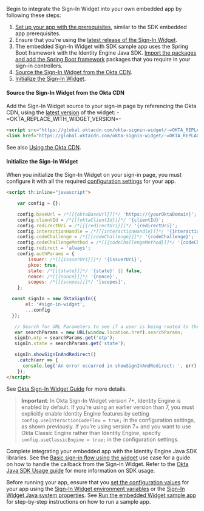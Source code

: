 Begin to integrate the Sign-In Widget into your own embedded app by following these steps:

1. [Set up your app with the prerequisites](#set-up-your-app-with-the-prerequisites), similar to the SDK embedded app prerequisites.
1. Ensure that you're using the [latest release of the Sign-In Widget](https://github.com/okta/okta-signin-widget/releases/).
1. The embedded Sign-In Widget with SDK sample app uses the Spring Boot framework with the Identity Engine Java SDK. [Import the packages and add the Spring Boot framework](#import-the-packages-and-add-the-spring-boot-framework) packages that you require in your sign-in controllers.
1. [Source the Sign-In Widget from the Okta CDN](#source-the-sign-in-widget-from-the-okta-cdn).
1. [Initialize the Sign-In Widget](#initialize-the-sign-in-widget).

#### Source the Sign-In Widget from the Okta CDN

Add the Sign-In Widget source to your sign-in page by referencing the Okta CDN, using the [latest version](https://github.com/okta/okta-signin-widget/releases/) of the widget: -=OKTA_REPLACE_WITH_WIDGET_VERSION=-

```html
<script src="https://global.oktacdn.com/okta-signin-widget/-=OKTA_REPLACE_WITH_WIDGET_VERSION=-/js/okta-sign-in.min.js" type="text/javascript"></script>
<link href="https://global.oktacdn.com/okta-signin-widget/-=OKTA_REPLACE_WITH_WIDGET_VERSION=-/css/okta-sign-in.min.css" type="text/css" rel="stylesheet"/>
```

See also [Using the Okta CDN](https://github.com/okta/okta-signin-widget#using-the-okta-cdn).

#### Initialize the Sign-In Widget

When you initialize the Sign-In Widget on your sign-in page, you must configure it with all the required [configuration settings](#configuration-settings) for your app.

```html
<script th:inline="javascript">

    var config = {};

    config.baseUrl = /*[[{oktaBaseUrl}]]*/ 'https://{yourOktaDomain}';
    config.clientId = /*[[{oktaClientId}]]*/ '{clientId}';
    config.redirectUri = /*[[{redirectUri}]]*/ '{redirectUri}';
    config.interactionHandle = /*[[{interactionHandle}]]*/ '{interactionHandle}';
    config.codeChallenge = /*[[{codeChallenge}]]*/ '{codeChallenge}';
    config.codeChallengeMethod = /*[[{codeChallengeMethod}]]*/ '{codeChallengeMethod}';
    config.redirect = 'always';
    config.authParams = {
        issuer: /*[[{issuerUri}]]*/ '{issuerUri}',
        pkce: true,
        state: /*[[{state}]]*/ '{state}' || false,
        nonce: /*[[{nonce}]]*/ '{nonce}',
        scopes: /*[[{scopes}]]*/ '[scopes]',
    };

  const signIn = new OktaSignIn({
       el: '#sign-in-widget',
       ...config
  });

   // Search for URL Parameters to see if a user is being routed to the application to recover password
   var searchParams = new URL(window.location.href).searchParams;
   signIn.otp = searchParams.get('otp');
   signIn.state = searchParams.get('state');

   signIn.showSignInAndRedirect()
    .catch(err => {
      console.log('An error occurred in showSignInAndRedirect: ', err);
    });
</script>
```

See [Okta Sign-In Widget Guide](/code/javascript/okta_sign-in_widget/) for more details.

> **Important**: In Okta Sign-In Widget version 7+, Identity Engine is enabled by default. If you’re using an earlier version than 7, you must explicitly enable Identity Engine features by setting `config.useInteractionCodeFlow = true;` in the configuration settings, as shown previously. If you’re using version 7+ and you want to use Okta Classic Engine rather than Identity Engine, specify `config.useClassicEngine = true;` in the configuration settings.

Complete integrating your embedded app with the Identity Engine Java SDK libraries. See the [Basic sign-in flow using the widget](/docs/guides/oie-embedded-widget-use-case-basic-sign-in/java/main/) use case for a guide on how to handle the callback from the Sign-In Widget. Refer to the [Okta Java SDK Usage guide](https://github.com/okta/okta-idx-java#usage-guide) for more information on SDK usage.

Before running your app, ensure that you [set the configuration values](#set-the-configuration-values) for your app using the [Sign-In Widget environment variables](#sign-in-widget-environment-variables) or the [Sign-In Widget Java system properties](#sign-in-widget-java-properties). See [Run the embedded Widget sample app](/docs/guides/oie-embedded-common-run-samples/java/main/#run-the-embedded-widget-sample-app) for step-by-step instructions on how to run a sample app.
